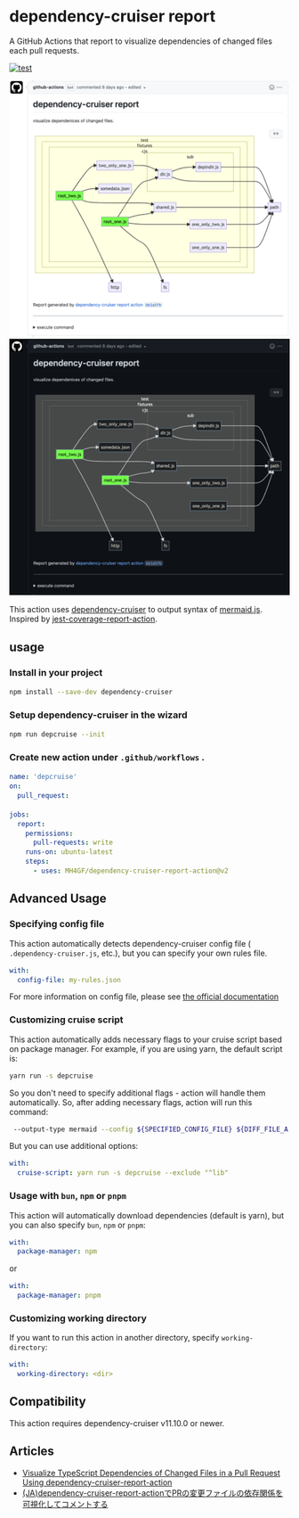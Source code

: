 # dependency-cruiser report

A GitHub Actions that report to visualize dependencies of changed files each pull requests.

[![test](https://github.com/MH4GF/dependency-cruiser-report-action/actions/workflows/test.yml/badge.svg)](https://github.com/MH4GF/dependency-cruiser-report-action/actions/workflows/test.yml)

![sample](./docs/assets/sample-light.png#gh-light-mode-only)![sample](./docs/assets/sample-dark.png#gh-dark-mode-only)

This action uses [dependency-cruiser](https://github.com/sverweij/dependency-cruiser) to output syntax of [mermaid.js](https://github.com/mermaid-js/mermaid). Inspired by [jest-coverage-report-action](https://github.com/ArtiomTr/jest-coverage-report-action).

## usage

### Install in your project

```bash
npm install --save-dev dependency-cruiser
```

### Setup dependency-cruiser in the wizard

```bash
npm run depcruise --init
```

### Create new action under `.github/workflows` .

```yaml
name: 'depcruise'
on:
  pull_request:

jobs:
  report:
    permissions:
      pull-requests: write
    runs-on: ubuntu-latest
    steps:
      - uses: MH4GF/dependency-cruiser-report-action@v2
```

## Advanced Usage

### Specifying config file

This action automatically detects dependency-cruiser config file ( `.dependency-cruiser.js`, etc.), but you can specify your own rules file.

```yaml
with:
  config-file: my-rules.json
```

For more information on config file, please see [the official documentation](https://github.com/sverweij/dependency-cruiser/blob/develop/doc/cli.md#--config---validate)

### Customizing cruise script

This action automatically adds necessary flags to your cruise script based on package manager. For example, if you are using yarn, the default script is:

```bash
yarn run -s depcruise
```

So you don't need to specify additional flags - action will handle them automatically. So, after adding necessary flags, action will run this command:

```bash
 --output-type mermaid --config ${SPECIFIED_CONFIG_FILE} ${DIFF_FILE_A DIFF_FILE_B ...etc}
```

But you can use additional options:

```yaml
with:
  cruise-script: yarn run -s depcruise --exclude "^lib"
```

### Usage with `bun`, `npm` or `pnpm`

This action will automatically download dependencies (default is yarn), but you can also specify `bun`, `npm` or `pnpm`:

```yaml
with:
  package-manager: npm
```

or

```yaml
with:
  package-manager: pnpm
```

### Customizing working directory

If you want to run this action in another directory, specify `working-directory`:

```yaml
with:
  working-directory: <dir>
```

## Compatibility

This action requires dependency-cruiser v11.10.0 or newer.

## Articles

- [Visualize TypeScript Dependencies of Changed Files in a Pull Request Using dependency-cruiser-report-action](https://dev.to/mh4gf/visualize-typescript-dependencies-of-changed-files-in-a-pull-request-using-127j)
- [(JA)dependency-cruiser-report-actionでPRの変更ファイルの依存関係を可視化してコメントする](https://zenn.dev/mh4gf/articles/12fcdcba14e576)
